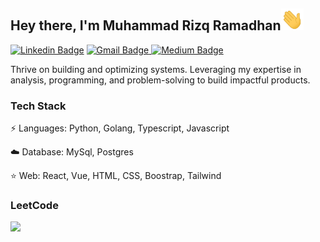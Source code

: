 ## Hey there, I'm Muhammad Rizq Ramadhan<img width=36 height=auto src="https://raw.githubusercontent.com/ABSphreak/ABSphreak/master/gifs/Hi.gif"><br>


<a href="https://www.linkedin.com/in/rizqramadhan/">
<img alt="Linkedin Badge" src="https://img.shields.io/badge/-rizqramadhan-blue?style=flat-square&amp;logo=Linkedin&amp;logoColor=white&amp;link=https://www.linkedin.com/in/rizqramadhan/" style="max-width: 100%;"></a>

<a href="mailto:rizq.ramadhan17@gmail.com">
<img alt="Gmail Badge" src="https://img.shields.io/badge/-rizq.ramadhan17@gmail.com-red?style=flat-square&amp;logo=Gmail&amp;logoColor=white&amp;link=mailto:rizq.ramadhan17@gmail.com" style="max-width: 100%;">
</a>

<a href="https://medium.com/@rizq.ramadhan17">
<img alt="Medium Badge" src="https://img.shields.io/badge/-rizq.ramadhan17-black?style=flat-square&amp;logo=Medium&amp;logoColor=white&amp;link=https://medium.com/@rizq.ramadhan17" style="max-width: 100%;">
</a>

<p></p>

<p>
  Thrive on building and optimizing systems. Leveraging my expertise in analysis, programming, and problem-solving to build impactful products.
</p>

<h3>Tech Stack</h3>
  <p>
    ⚡ Languages: Python, Golang, Typescript, Javascript
  </p>
  <p>
    ☁️ Database: MySql, Postgres
  </p>
  <p>
    ⭐ Web: React, Vue, HTML, CSS, Boostrap, Tailwind
  </p>

<h3>LeetCode</h3>
<img src="https://leetcard.jacoblin.cool/egrizq" style="max-width=100%;">
